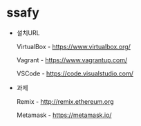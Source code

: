 # ssafy

 - 설치URL
 
      VirtualBox - 
      https://www.virtualbox.org/

      Vagrant - 
      https://www.vagrantup.com/

      VSCode - 
      https://code.visualstudio.com/

 - 과제
  
      Remix - 
      http://remix.ethereum.org

      Metamask - 
      https://metamask.io/
